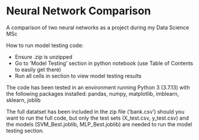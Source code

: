 # Neural Network Comparison
 A comparison of two neural networks as a project during my Data Science MSc

How to run model testing code:
- Ensure .zip is unzipped
- Go to ‘Model Testing’ section in python notebook (use Table of Contents to easily get there)
- Run all cells in section to view model testing results

The code has been tested in an environment running Python 3 (3.7.13) with the following packages installed: pandas, numpy, matplotlib, imblearn, sklearn, joblib

The full datatset has been included in the zip file (‘bank.csv’) should you want to run the full code, but only the test sets (X_test.csv, y_test.csv) and the models (SVM_Best.joblib, MLP_Best.joblib) are needed to run the model testing section.